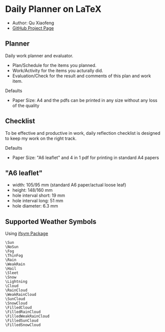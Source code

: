 Daily Planner on LaTeX
=======================

- Author: Qu Xiaofeng
- [GitHub Project Page](https://github.com/quxiaofeng/daily_planner)

Planner
-----------------------

Daily work planner and evaluator.

* Plan/Schedule for the items you planned.
* Work/Activity for the items you acturally did.
* Evaluation/Check for the result and comments of this plan and work item.

Defaults

+ Paper Size: A4 and the pdfs can be printed in any size without any loss of the quality

Checklist
-----------------------

To be effective and productive in work, daily reflection checklist is designed to keep my work on the right track.

Defaults

* Paper Size: "A6 leaflet" and 4 in 1 pdf for printing in standard A4 papers

"A6 leaflet"
-----------------------

* width: 105/95 mm (standard A6 paper/actual loose leaf)
* height: 148/160 mm
* hole interval short: 19 mm
* hole interval long: 51 mm
* hole diameter: 6.3 mm

Supported Weather Symbols
-----------------------

Using [ifsym Package](http://www.ctan.org/pkg/ifsym)

    \Sun
    \NoSun
    \Fog
    \ThinFog
    \Rain
    \WeakRain
    \Hail
    \Sleet
    \Snow
    \Lightning
    \Cloud
    \RainCloud
    \WeakRainCloud
    \SunCloud
    \SnowCloud
    \FilledCloud
    \FilledRainCloud
    \FilledWeakRainCloud
    \FilledSunCloud
    \FilledSnowCloud

